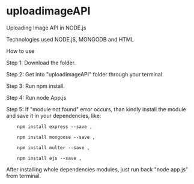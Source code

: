 # uploadimageAPI
Uploading Image API in NODE.js

Technologies used NODE.jS, MONGODB and HTML<ejs engine>

How to use

Step 1: Download the folder.

Step 2: Get into "uploadimageAPI" folder through your terminal.

Step 3: Run npm install.

Step 4: Run node App.js


Step 5: If "module not found" error occurs, than kindly install the module and save it in your dependencies, like:

 
        npm install express --save ,

        npm install mongoose --save ,
        
        npm install multer --save ,
        
        npm install ejs --save ,
        

After installing whole dependencies modules, just run back "node app.js" from terminal.
